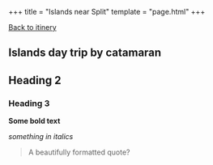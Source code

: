 +++
title = "Islands near Split"
template = "page.html"
+++

[Back to itinery](../)

## Islands day trip by catamaran


## Heading 2

### Heading 3

**Some bold text**

*something in italics*

>A beautifully formatted quote?


